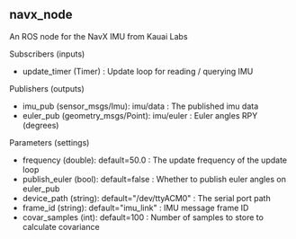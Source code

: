## navx_node

An ROS node for the NavX IMU from Kauai Labs

Subscribers (inputs)
- update_timer (Timer) : Update loop for reading / querying IMU

Publishers (outputs)
- imu_pub (sensor_msgs/Imu): imu/data : The published imu data
- euler_pub (geometry_msgs/Point): imu/euler : Euler angles RPY (degrees)

Parameters (settings)
- frequency (double): default=50.0 : The update frequency of the update loop
- publish_euler (bool): default=false : Whether to publish euler angles on euler_pub
- device_path (string): default="/dev/ttyACM0" : The serial port path
- frame_id (string): default="imu_link" : IMU message frame ID
- covar_samples (int): default=100 : Number of samples to store to calculate covariance